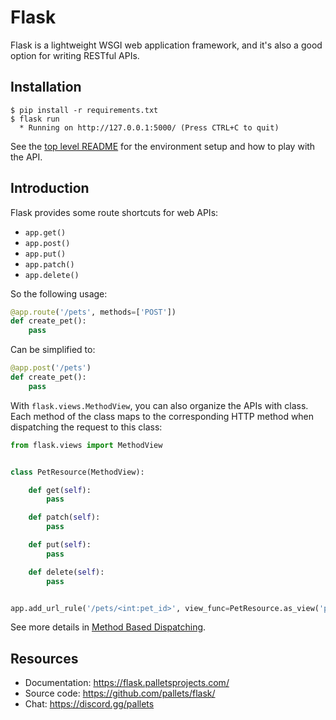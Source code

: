 # Flask

Flask is a lightweight WSGI web application framework, and it's also a good option
for writing RESTful APIs.


## Installation

```
$ pip install -r requirements.txt
$ flask run
  * Running on http://127.0.0.1:5000/ (Press CTRL+C to quit)
```

See the [top level README](https://github.com/pallets-eco/flask-api-examples#readme)
for the environment setup and how to play with the API.


## Introduction

Flask provides some route shortcuts for web APIs:

- `app.get()`
- `app.post()`
- `app.put()`
- `app.patch()`
- `app.delete()`

So the following usage:

```python
@app.route('/pets', methods=['POST'])
def create_pet():
    pass
```

Can be simplified to:

```python
@app.post('/pets')
def create_pet():
    pass
```

With `flask.views.MethodView`, you can also organize the APIs with class. Each
method of the class maps to the corresponding HTTP method when dispatching
the request to this class:

```python
from flask.views import MethodView


class PetResource(MethodView):

    def get(self):
        pass

    def patch(self):
        pass

    def put(self):
        pass

    def delete(self):
        pass


app.add_url_rule('/pets/<int:pet_id>', view_func=PetResource.as_view('pet'))
```

See more details in [Method Based Dispatching](https://flask.palletsprojects.com/views/#method-based-dispatching).


## Resources

- Documentation: https://flask.palletsprojects.com/
- Source code: https://github.com/pallets/flask/
- Chat: https://discord.gg/pallets
